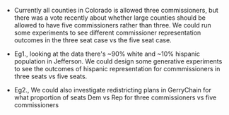 - Currently all counties in Colorado is allowed three commissioners, but there was a vote recently about whether large counties should be allowed to have five commissioners rather than three. We could run some experiments to see different commissioner representation outcomes in the three seat case vs the five seat case.

- Eg1., looking at the data there's ~90% white and ~10% hispanic population in Jefferson. We could design some generative experiments to see the outcomes of hispanic representation for commmissioners in three seats vs five seats.

- Eg2., We could also investigate redistricting plans in GerryChain for what proportion of seats Dem vs Rep for three commissioners vs five commissioners
